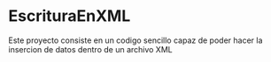 # EscrituraEnXML
Este proyecto consiste en un codigo sencillo capaz de poder hacer la insercion de datos dentro de un archivo XML
